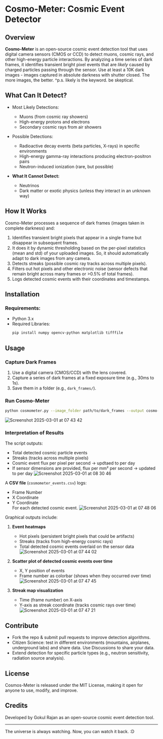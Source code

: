 # Cosmo-Meter: Cosmic Event Detector

## Overview
**Cosmo-Meter** is an open-source cosmic event detection tool that uses digital camera sensors (CMOS or CCD) to detect muons, cosmic rays, and other high-energy particle interactions. By analyzing a time series of dark frames, it identifies transient bright pixel events that are _likely_ caused by charged particles passing through the sensor. Use at least a 10K dark images - images captured in absolute darkness with shutter closed. The more images, the better.
^p.s. likely is the keyword. be skeptical.

## What Can It Detect?
- Most Likely Detections:
  - Muons (from cosmic ray showers)
  - High-energy protons and electrons
  - Secondary cosmic rays from air showers
    
- Possible Detections:
  - Radioactive decay events (beta particles, X-rays) in specific environments
  - High-energy gamma-ray interactions producing electron-positron pairs
  - Neutron-induced ionization (rare, but possible)

- **What It Cannot Detect:**
  - Neutrinos
  - Dark matter or exotic physics (unless they interact in an unknown way)

## How It Works
Cosmo-Meter processes a sequence of dark frames (images taken in complete darkness) and:
1. Identifies transient bright pixels that appear in a single frame but disappear in subsequent frames.
2. It does it by dynamic thresholding based on the per-pixel statistics (mean and std) of your uploaded images. So, it should automatically adapt to dark images from any camera.
3. Detects streaks (possible cosmic ray tracks across multiple pixels).
4. Filters out hot pixels and other electronic noise (sensor defects that remain bright across many frames or >0.5% of total frames).
5. Logs detected cosmic events with their coordinates and timestamps.

## Installation
### Requirements:
- Python 3.x
- Required Libraries:
  ```bash
  pip install numpy opencv-python matplotlib tifffile
  ```

## Usage
### Capture Dark Frames
1. Use a digital camera (CMOS/CCD) with the lens covered.
2. Capture a series of dark frames at a fixed exposure time (e.g., 30ms to 1s).
3. Save them in a folder (e.g., `dark_frames/`).

### Run Cosmo-Meter
```bash
python cosmometer.py --image_folder path/to/dark_frames --output cosmo-meter_events.csv
```
![Screenshot 2025-03-01 at 07 43 42](https://github.com/user-attachments/assets/fdcc0b1a-17d7-4db5-9d60-0a23f788a94d)


### Interpretation of Results
The script outputs:  
- Total detected cosmic particle events  
- Streaks (tracks across multiple pixels)  
- Cosmic event flux per pixel per second -> updtaed to per day
- If sensor dimensions are provided, flux per mm² per second -> updated to per day
![Screenshot 2025-03-01 at 08 30 46](https://github.com/user-attachments/assets/30159d5c-a7e1-43d0-b097-a69b838a9748)



A **CSV file** (`cosmometer_events.csv`) logs:  
- Frame Number  
- X Coordinate  
- Y Coordinate  
For each detected cosmic event.
![Screenshot 2025-03-01 at 07 48 06](https://github.com/user-attachments/assets/926e4b79-8fff-495e-98a3-4f54bebac4dc)


Graphical outputs include:  

1. **Event heatmaps**  
   - Hot pixels (persistent bright pixels that could be artifacts)  
   - Streaks (tracks from high-energy cosmic rays)  
   - Total detected cosmic events overlaid on the sensor data
     ![Screenshot 2025-03-01 at 07 44 02](https://github.com/user-attachments/assets/5a23bde7-52e8-481d-84b4-e5952b8de075)


2. **Scatter plot of detected cosmic events over time**  
   - X, Y position of events  
   - Frame number as colorbar (shows when they occurred over time)
     ![Screenshot 2025-03-01 at 07 47 45](https://github.com/user-attachments/assets/5dd270e6-785e-4abb-96b6-d500bd08b5ca)


3. **Streak map visualization**  
   - Time (frame number) on X-axis  
   - Y-axis as streak coordinate (tracks cosmic rays over time)
     ![Screenshot 2025-03-01 at 07 47 21](https://github.com/user-attachments/assets/52168d34-43b6-4496-a716-09e7fe488843)


## Contribute
- Fork the repo & submit pull requests to improve detection algorithms.
- Citizen Science: test in different environments (mountains, airplanes, underground labs) and share data. Use     Discussions to share your data.
- Extend detection for specific particle types (e.g., neutron sensitivity, radiation source analysis).

## License
Cosmos-Meter is released under the MIT License, making it open for anyone to use, modify, and improve.

## Credits
Developed by Gokul Rajan as an open-source cosmic event detection tool.

---
The universe is always watching. Now, you can watch it back. :D

